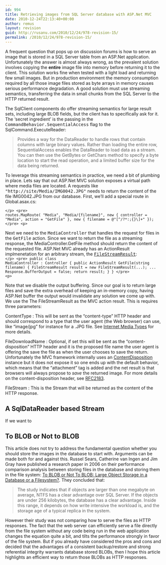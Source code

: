 ```yaml
---
id: 994
title: Retrieving images from SQL Server database with ASP.Net MVC
date: 2010-12-24T22:13:40+00:00
author: remus
layout: revision
guid: http://rusanu.com/2010/12/24/978-revision-15/
permalink: /2010/12/24/978-revision-15/
---
```

A frequent question that pops up on discussion forums is how to serve an image that is stored in a SQL Server table from an ASP.Net application. Unfortunately the answer is almost always wrong, as the prevalent solution involves copying the **entire** image file into memory before returning it to the client. This solution works fine when tested with a light load and returning few small images. But in production environment the memory consumption required by all those image files stored as byte arrays in memory causes serious performance degradation. A good solution must use streaming semantics, transferring the data in small chunks from the SQL Server to the HTTP returned result.

The SqlClient components do offer streaming semantics for large result sets, including large BLOB fields, but the client has to specifically ask for it. The &#8216;secret ingredient&#8217; is the passing in the <a hreh="http://msdn.microsoft.com/en-us/library/system.data.commandbehavior.aspx" target="_blank"><tt>CommandBehavior.SequentialAccess</tt></a> flag to the SqlCommand.ExecuteReader:

> Provides a way for the DataReader to handle rows that contain columns with large binary values. Rather than loading the entire row, SequentialAccess enables the DataReader to load data as a stream. You can then use the GetBytes or GetChars method to specify a byte location to start the read operation, and a limited buffer size for the data being returned.

To leverage this streaming semantics in practice, we need a bit of plumbing in place. Lets say that out ASP.Net MVC solution exposes a virtual path where media files are located. A requests like <tt>"http://site/Media/IMG0042.JPG"</tt> needs to return the content of the file IMG0042.JPG from our database. First, we&#8217;ll add a special route in Global.asax.cs:

<code class="prettyprint lang-sql">&lt;/p>
&lt;pre>
            routes.MapRoute(
                "Media",
                "Media/{filename}",
                new { controller = "Media", action = "GetFile" },
                new { filename = @"[^/?*:;{}\\]+" });
&lt;/pre>
&lt;p></code>

Next we need to the <tt>MediaController</tt> that handles the request for files in the <tt>GetFile</tt> action. Since we want to return the file as a streaming response, the MediaController.GetFile method should return the content of the requested file. ASP.Net MVC already has an ActionResult implmenetation for an arbitrary stream, the <a href="http://msdn.microsoft.com/en-us/library/system.web.mvc.filestreamresult.aspx" target="_blank"><tt>FileStreamResult</tt></a>:  
<code class="prettyprint lang-sql">&lt;/p>
&lt;pre>
    public class MediaController : Controller
    {
        public ActionResult GetFile(string filename)
        {
            FileStreamResult result = new FileStreamResult(...);
            ...
            Response.BufferOutput = false;
            return result;
        }
    }
&lt;/pre>
&lt;p></code>

Note that we disable the output buffering. Since our goal is to return large files and save the extra overhead of keeping an in-memory copy, having ASP.Net buffer the output would invalidate any solution we come up with. We use the The FileStreamResult as the MVC action result. This is requires three parameters:

ContentType
:   This will be sent as the &#8220;content-type&#8221; HTTP header and should correspond to a type that the user agent (the Web browser) can use, like &#8220;image/jpg&#8221; for instance for a .JPG file. See <a href="http://en.wikipedia.org/wiki/Internet_media_type" target="_blank">Internet Media Types</a> for more details.

FileDownloadName
:   Optional, if set this will be sent as the &#8220;content-disposition&#8221; HTTP header and it is the proposed file name the user agent is offering the save the file as when the user chooses to save the return. Unfortunately the MVC framework internally uses an <a href="http://msdn.microsoft.com/en-us/library/system.net.mime.contentdisposition.contentdisposition.aspx" target="_blank">ContentDisposition</a> instance but it does not expose it so one ends up with the default behavior, which means that the &#8220;attachment&#8221; tag is added and the net result is that browsers will always propose to _save_ the returned image. For more details on the content-disposition header, see <a href="http://www.ietf.org/rfc/rfc2183.txt" target="_blank">RFC2183</a>.

FileStream
:   This is the Stream that will be returned as the content of the HTTP response.

## A SqlDataReader based Stream

If we want to 

## To BLOB or Not to BLOB

This article does not try to address the fundamental question whether you should store the images in the database to start with. Arguments can be made both for and against this. Russel Sears, Catherine van Ingen and Jim Gray have published a research paper in 2006 on their performance comparison analysis between storing files in the database and storing them in the file system: <a href="http://research.microsoft.com/pubs/64525/tr-2006-45.pdf" target="_blank">To BLOB or Not To BLOB: Large Object Storage in a Database or a Filesystem?</a>. They concluded that:

> The study indicates that if objects are larger than one megabyte on average, NTFS has a clear advantage over SQL Server. If the objects are under 256 kilobytes, the database has a clear advantage. Inside this range, it depends on how write intensive the workload is, and the storage age of a typical replica in the system.

However their study was not comparing how to serve the files as HTTP responses. The fact that the web server can efficiently serve a file directly from the file system without any code being run in the web application changes the equation quite a bit, and tilts the performance strongly in favor of the file system. But if you already have considered the pros and cons and decided that the advantages of a consistent backup/restore and strong referential integrity warrants database stored BLOBs, then I hope this article highlights an efficient way to return those BLOBs as HTTP responses.